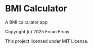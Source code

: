 # BMI Calculator

A BMI calculator app

Copyright (c) 2025 Ercan Ersoy

This project licensed under MIT License.
